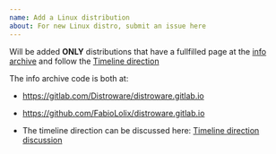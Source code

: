```yaml
---
name: Add a Linux distribution
about: For new Linux distro, submit an issue here
---
```


Will be added **ONLY**  distributions that have a fullfilled page at the [info archive](https://distroware.gitlab.io/) 
and follow the [Timeline direction](https://github.com/FabioLolix/BSD-Timeline/issues/12)

The info archive code is both at:

* https://gitlab.com/Distroware/distroware.gitlab.io
* https://github.com/FabioLolix/distroware.gitlab.io

* The timeline direction can be discussed here: [Timeline direction discussion](https://github.com/FabioLolix/BSD-Timeline/issues/11)
